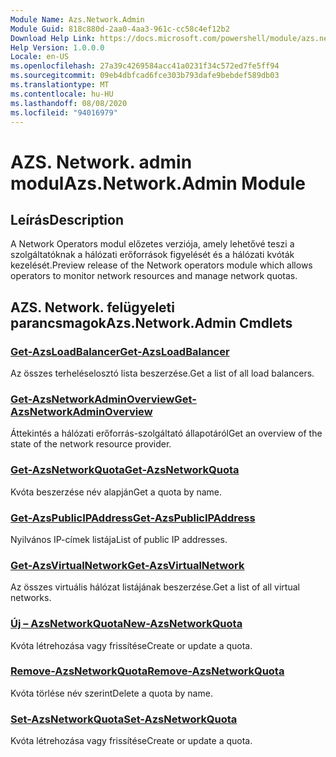 ```yaml
---
Module Name: Azs.Network.Admin
Module Guid: 818c880d-2aa0-4aa3-961c-cc58c4ef12b2
Download Help Link: https://docs.microsoft.com/powershell/module/azs.network.admin
Help Version: 1.0.0.0
Locale: en-US
ms.openlocfilehash: 27a39c4269584acc41a0231f34c572ed7fe5ff94
ms.sourcegitcommit: 09eb4dbfcad6fce303b793dafe9bebdef589db03
ms.translationtype: MT
ms.contentlocale: hu-HU
ms.lasthandoff: 08/08/2020
ms.locfileid: "94016979"
---
```

# <span data-ttu-id="22864-101">AZS. Network. admin modul</span><span class="sxs-lookup"><span data-stu-id="22864-101">Azs.Network.Admin Module</span></span>
## <span data-ttu-id="22864-102">Leírás</span><span class="sxs-lookup"><span data-stu-id="22864-102">Description</span></span>
<span data-ttu-id="22864-103">A Network Operators modul előzetes verziója, amely lehetővé teszi a szolgáltatóknak a hálózati erőforrások figyelését és a hálózati kvóták kezelését.</span><span class="sxs-lookup"><span data-stu-id="22864-103">Preview release of the Network operators module which allows operators to monitor network resources and manage network quotas.</span></span>

## <span data-ttu-id="22864-104">AZS. Network. felügyeleti parancsmagok</span><span class="sxs-lookup"><span data-stu-id="22864-104">Azs.Network.Admin Cmdlets</span></span>
### [<span data-ttu-id="22864-105">Get-AzsLoadBalancer</span><span class="sxs-lookup"><span data-stu-id="22864-105">Get-AzsLoadBalancer</span></span>](Get-AzsLoadBalancer.md)
<span data-ttu-id="22864-106">Az összes terheléselosztó lista beszerzése.</span><span class="sxs-lookup"><span data-stu-id="22864-106">Get a list of all load balancers.</span></span>

### [<span data-ttu-id="22864-107">Get-AzsNetworkAdminOverview</span><span class="sxs-lookup"><span data-stu-id="22864-107">Get-AzsNetworkAdminOverview</span></span>](Get-AzsNetworkAdminOverview.md)
<span data-ttu-id="22864-108">Áttekintés a hálózati erőforrás-szolgáltató állapotáról</span><span class="sxs-lookup"><span data-stu-id="22864-108">Get an overview of the state of the network resource provider.</span></span>

### [<span data-ttu-id="22864-109">Get-AzsNetworkQuota</span><span class="sxs-lookup"><span data-stu-id="22864-109">Get-AzsNetworkQuota</span></span>](Get-AzsNetworkQuota.md)
<span data-ttu-id="22864-110">Kvóta beszerzése név alapján</span><span class="sxs-lookup"><span data-stu-id="22864-110">Get a quota by name.</span></span>

### [<span data-ttu-id="22864-111">Get-AzsPublicIPAddress</span><span class="sxs-lookup"><span data-stu-id="22864-111">Get-AzsPublicIPAddress</span></span>](Get-AzsPublicIPAddress.md)
<span data-ttu-id="22864-112">Nyilvános IP-címek listája</span><span class="sxs-lookup"><span data-stu-id="22864-112">List of public IP addresses.</span></span>

### [<span data-ttu-id="22864-113">Get-AzsVirtualNetwork</span><span class="sxs-lookup"><span data-stu-id="22864-113">Get-AzsVirtualNetwork</span></span>](Get-AzsVirtualNetwork.md)
<span data-ttu-id="22864-114">Az összes virtuális hálózat listájának beszerzése.</span><span class="sxs-lookup"><span data-stu-id="22864-114">Get a list of all virtual networks.</span></span>

### [<span data-ttu-id="22864-115">Új – AzsNetworkQuota</span><span class="sxs-lookup"><span data-stu-id="22864-115">New-AzsNetworkQuota</span></span>](New-AzsNetworkQuota.md)
<span data-ttu-id="22864-116">Kvóta létrehozása vagy frissítése</span><span class="sxs-lookup"><span data-stu-id="22864-116">Create or update a quota.</span></span>

### [<span data-ttu-id="22864-117">Remove-AzsNetworkQuota</span><span class="sxs-lookup"><span data-stu-id="22864-117">Remove-AzsNetworkQuota</span></span>](Remove-AzsNetworkQuota.md)
<span data-ttu-id="22864-118">Kvóta törlése név szerint</span><span class="sxs-lookup"><span data-stu-id="22864-118">Delete a quota by name.</span></span>

### [<span data-ttu-id="22864-119">Set-AzsNetworkQuota</span><span class="sxs-lookup"><span data-stu-id="22864-119">Set-AzsNetworkQuota</span></span>](Set-AzsNetworkQuota.md)
<span data-ttu-id="22864-120">Kvóta létrehozása vagy frissítése</span><span class="sxs-lookup"><span data-stu-id="22864-120">Create or update a quota.</span></span>

